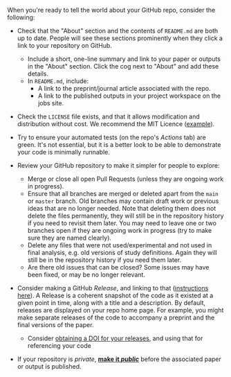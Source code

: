 When you're ready to tell the world about your GitHub repo, consider the following:

* Check that the "About" section and the contents of `README.md` are both up to date. People will see these sections prominently when they click a link to your repository on GitHub.
    * Include a short, one-line summary and link to your paper or outputs in the "About" section. Click the cog next to "About" and add these details.
    * In `README.md`, include:
        * A link to the preprint/journal article associated with the repo.
        * A link to the published outputs in your project workspace on the jobs site.
* Check the `LICENSE` file exists, and that it allows modification and distribution without cost. We recommend the MIT Licence ([example](https://github.com/opensafely/risk-factors-research/blob/main/LICENSE)).
* Try to ensure your automated tests (on the repo's _Actions_ tab) are green. It's not essential, but it is a better look to be able to demonstrate your code is minimally runnable.
* Review your GitHub repository to make it simpler for people to explore:
    * Merge or close all open Pull Requests (unless they are ongoing work in progress). 
    * Ensure that all branches are merged or deleted apart from the `main` or `master` branch. Old branches may contain draft work or previous ideas that are no longer needed. Note that deleting them does not delete the files permanently, they will still be in the repository history if you need to revisit them later. You may need to leave one or two branches open if they are ongoing work in progress (try to make sure they are named clearly). 
    * Delete any files that were not used/experimental and not used in final analysis, e.g. old versions of study definitions. Again they will still be in the repository history if you need them later. 
    * Are there old issues that can be closed? Some issues may have been fixed, or may be no longer relevant.
    
* Consider making a GitHub _Release_, and linking to that ([instructions here](https://docs.github.com/en/github/administering-a-repository/releasing-projects-on-github/managing-releases-in-a-repository)). A Release is a coherent snapshot of the code as it existed at a given point in time, along with a title and a description. By default, releases are displayed on your repo home page. For example, you might make separate releases of the code to accompany a preprint and the final versions of the paper.
    * Consider [obtaining a DOI for your releases](https://guides.github.com/activities/citable-code/), and using that for referencing your code
    
* If your repository is *private*, [**make it *public***](https://docs.github.com/en/github/administering-a-repository/managing-repository-settings/setting-repository-visibility) before the associated paper or output is published.
